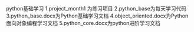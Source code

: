 python基础学习
1.project_month1 为练习项目
2.python_base为每天学习代码
3.python_base.docx为Python基础学习文档
4.object_oriented.docx为Python面向对象编程学习文档
5.python_core.docx为python进阶学习文档
